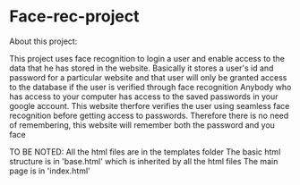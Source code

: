 # Face-rec-project

About this project:

This project uses face recognition to login a user and enable access to the data that he has stored in the website. 
Basically it stores a user's id and password for a particular website and that user will only be granted access to the database if the user is 
verified through face recognition
Anybody who has access to your computer has access to the saved passwords in your google account. This website therfore verifies the user using seamless 
face recognition before getting access to passwords. Therefore there is no need of remembering, this website will remember both the password and you face

TO BE NOTED:
All the html files are in the templates folder
The basic html structure is in 'base.html' which is inherited by all the html files
The main page is in 'index.html'
